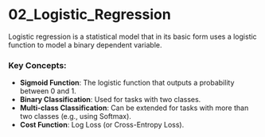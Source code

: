 # 02_Logistic_Regression

Logistic regression is a statistical model that in its basic form uses a logistic function to model a binary dependent variable.

### Key Concepts:

-   **Sigmoid Function**: The logistic function that outputs a probability between 0 and 1.
-   **Binary Classification**: Used for tasks with two classes.
-   **Multi-class Classification**: Can be extended for tasks with more than two classes (e.g., using Softmax).
-   **Cost Function**: Log Loss (or Cross-Entropy Loss). 